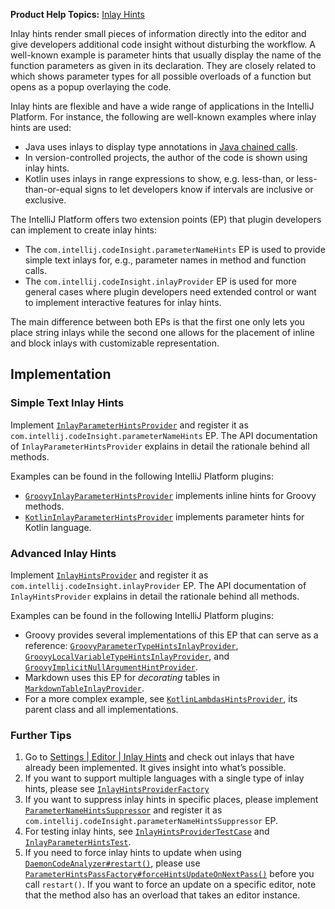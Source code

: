 [//]: # (title: Inlay Hints)

<!-- Copyright 2000-2022 JetBrains s.r.o. and contributors. Use of this source code is governed by the Apache 2.0 license. -->

<microformat>

**Product Help Topics:** [Inlay Hints](https://www.jetbrains.com/help/idea/viewing-reference-information.html#inlay-hints)

</microformat>

Inlay hints render small pieces of information directly into the editor and give developers additional code insight without disturbing the workflow.
A well-known example is parameter hints that usually display the name of the function parameters as given in its declaration.
They are closely related to [](parameter_info.md) which shows parameter types for all possible overloads of a function but opens as a popup overlaying the code.

Inlay hints are flexible and have a wide range of applications in the IntelliJ Platform.
For instance, the following are well-known examples where inlay hints are used:

- Java uses inlays to display type annotations in
  [Java chained calls](https://www.jetbrains.com/help/idea/inlay-hints-java.html#method_chains).
- In version-controlled projects, the author of the code is shown using inlay hints.
- Kotlin uses inlays in range expressions to show, e.g. less-than, or less-than-or-equal signs to let
  developers know if intervals are inclusive or exclusive.

The IntelliJ Platform offers two extension points (EP) that plugin developers can implement to create inlay hints:

- The `com.intellij.codeInsight.parameterNameHints` EP is used to provide simple text inlays for, e.g.,
  parameter names in method and function calls.
- The `com.intellij.codeInsight.inlayProvider` EP is used for more general cases where plugin developers
  need extended control or want to implement interactive features for inlay hints.

The main difference between both EPs is that the first one only lets you place string inlays
while the second one allows for the placement of inline and block inlays with customizable representation.

## Implementation

### Simple Text Inlay Hints

Implement
[`InlayParameterHintsProvider`](%gh-ic%/platform/lang-api/src/com/intellij/codeInsight/hints/InlayParameterHintsProvider.java)
and register it as `com.intellij.codeInsight.parameterNameHints` EP.
The API documentation of `InlayParameterHintsProvider` explains in detail the rationale behind all methods.

Examples can be found in the following IntelliJ Platform plugins:

- [`GroovyInlayParameterHintsProvider`](%gh-ic%/plugins/groovy/src/org/jetbrains/plugins/groovy/codeInsight/hint/GroovyInlayParameterHintsProvider.kt)
  implements inline hints for Groovy methods.
- [`KotlinInlayParameterHintsProvider`](%gh-ic%/plugins/kotlin/idea/src/org/jetbrains/kotlin/idea/codeInsight/hints/KotlinInlayParameterHintsProvider.kt)
  implements parameter hints for Kotlin language.

### Advanced Inlay Hints

Implement
[`InlayHintsProvider`](%gh-ic%/platform/lang-api/src/com/intellij/codeInsight/hints/InlayHintsProvider.kt)
and register it as `com.intellij.codeInsight.inlayProvider` EP.
The API documentation of `InlayHintsProvider` explains in detail the rationale behind all methods.

Examples can be found in the following IntelliJ Platform plugins:

- Groovy provides several implementations of this EP that can serve as a reference:
  [`GroovyParameterTypeHintsInlayProvider`](%gh-ic%/plugins/groovy/src/org/jetbrains/plugins/groovy/codeInsight/hint/types/GroovyParameterTypeHintsInlayProvider.kt),
  [`GroovyLocalVariableTypeHintsInlayProvider`](%gh-ic%/plugins/groovy/src/org/jetbrains/plugins/groovy/codeInsight/hint/types/GroovyLocalVariableTypeHintsInlayProvider.kt),
  and [`GroovyImplicitNullArgumentHintProvider`](%gh-ic%/plugins/groovy/src/org/jetbrains/plugins/groovy/codeInsight/hint/GroovyImplicitNullArgumentHintProvider.kt).
- Markdown uses this EP for _decorating_ tables in
  [`MarkdownTableInlayProvider`](%gh-ic%/plugins/markdown/core/src/org/intellij/plugins/markdown/editor/tables/ui/MarkdownTableInlayProvider.kt).
- For a more complex example, see
  [`KotlinLambdasHintsProvider`](%gh-ic%/plugins/kotlin/idea/src/org/jetbrains/kotlin/idea/codeInsight/hints/KotlinLambdasHintsProvider.kt),
  its parent class and all implementations.

### Further Tips

1. Go to
   [Settings | Editor | Inlay Hints](https://www.jetbrains.com/help/idea/inlay-hints.html) and check out inlays that have already been implemented.
   It gives insight into what’s possible.
2. If you want to support multiple languages with a single type of inlay hints, please see
   [`InlayHintsProviderFactory`](%gh-ic%/platform/lang-api/src/com/intellij/codeInsight/hints/InlayHintsProviderFactory.kt)
3. If you want to suppress inlay hints in specific places, please implement
   [`ParameterNameHintsSuppressor`](%gh-ic%/platform/lang-api/src/com/intellij/codeInsight/hints/ParameterNameHintsSuppressor.kt)
   and register it as `com.intellij.codeInsight.parameterNameHintsSuppressor` EP.
4. For testing inlay hints, see
   [`InlayHintsProviderTestCase`](%gh-ic%/platform/testFramework/src/com/intellij/testFramework/utils/inlays/InlayHintsProviderTestCase.kt)
   and [`InlayParameterHintsTest`](%gh-ic%/platform/testFramework/src/com/intellij/testFramework/utils/inlays/InlayParameterHintsTest.kt).
5. If you need to force inlay hints to update when using
   [`DaemonCodeAnalyzer#restart()`](%gh-ic%/platform/analysis-api/src/com/intellij/codeInsight/daemon/DaemonCodeAnalyzer.java),
   please use
   [`ParameterHintsPassFactory#forceHintsUpdateOnNextPass()`](%gh-ic%/platform/lang-impl/src/com/intellij/codeInsight/hints/ParameterHintsPassFactory.java)
   before you call `restart()`.
   If you want to force an update on a specific editor, note that the method also has an overload that takes an editor instance.
